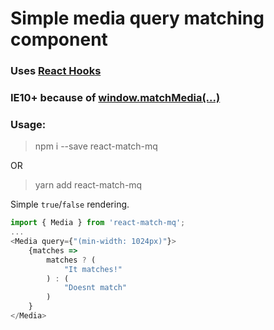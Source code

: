# Simple media query matching component

### Uses [React Hooks](https://reactjs.org/docs/hooks-reference.html)

### IE10+ because of [window.matchMedia(...)](https://developer.mozilla.org/en/docs/Web/API/Window/matchMedia)

### Usage:
>npm i --save react-match-mq

OR

>yarn add react-match-mq


Simple `true`/`false` rendering.

```js
import { Media } from 'react-match-mq';
...
<Media query={"(min-width: 1024px)"}>
    {matches =>
        matches ? (
            "It matches!"
        ) : (
            "Doesnt match"
        )
    }
</Media>
```